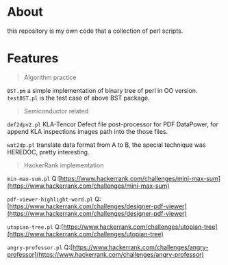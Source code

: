 About
====

this repository is my own code that a collection of perl scripts.


Features
====

> Algorithm practice

`BST.pm`
a simple implementation of binary tree of perl in OO version.
`testBST.pl`
is the test case of above BST package.

> Semiconductor related

`def2dpv2.pl`
KLA-Tencor Defect file post-processor for PDF DataPower, for append KLA inspections images path into the those files.

`wat2dp.pl`
translate data format from A to B, the special technique was HEREDOC, pretty interesting.

> HackerRank implementation

`min-max-sum.pl`
Q:[https://www.hackerrank.com/challenges/mini-max-sum](https://www.hackerrank.com/challenges/mini-max-sum)

`pdf-viewer-highlight-word.pl`
Q:[https://www.hackerrank.com/challenges/designer-pdf-viewer](https://www.hackerrank.com/challenges/designer-pdf-viewer)

`utopian-tree.pl`
Q:[https://www.hackerrank.com/challenges/utopian-tree](https://www.hackerrank.com/challenges/utopian-tree)

`angry-professor.pl`
Q:[https://www.hackerrank.com/challenges/angry-professor](https://www.hackerrank.com/challenges/angry-professor)
